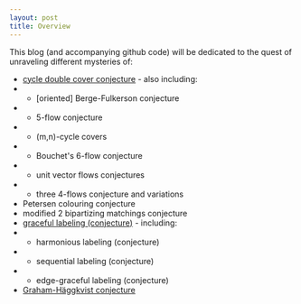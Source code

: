```yaml
---
layout: post
title: Overview
---
```


This blog (and accompanying github code) will be dedicated to the quest of unraveling different mysteries of:

* [cycle double cover conjecture](https://github.com/gexahedron/cycle-double-covers) - also including:
* * [oriented] Berge-Fulkerson conjecture
* * 5-flow conjecture
* * (m,n)-cycle covers
* * Bouchet's 6-flow conjecture
* * unit vector flows conjectures
* * three 4-flows conjecture and variations
* Petersen colouring conjecture
* modified 2 bipartizing matchings conjecture
* [graceful labeling (conjecture)](https://github.com/gexahedron/graceful-labeling) - including:
* * harmonious labeling (conjecture)
* * sequential labeling (conjecture)
* * edge-graceful labeling (conjecture)
* [Graham-Häggkvist conjecture](https://github.com/gexahedron/graham-haggkvist-conjecture)
